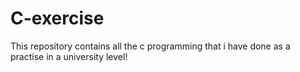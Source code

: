 # C-exercise
This repository contains all the c programming that i have done as a practise in a university level!

